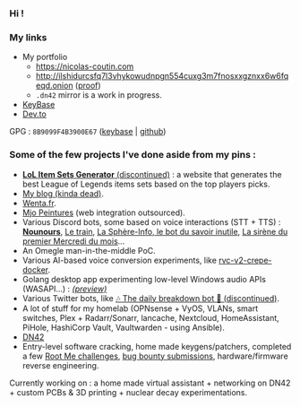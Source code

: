 ### Hi !

### My links

* My portfolio
  * https://nicolas-coutin.com
  * http://ilshidurcsfq7l3vhykowudnpgn554cuxg3m7fnosxxgznxx6w6fqeqd.onion ([proof](http://ilshidurcsfq7l3vhykowudnpgn554cuxg3m7fnosxxgznxx6w6fqeqd.onion/keybase.txt))
  * `.dn42` mirror is a work in progress.
* [KeyBase](https://keybase.io/ilshidur)
* [Dev.to](https://dev.to/ilshidur)

GPG : `8B9099F4B3900E67` ([keybase](https://keybase.io/ilshidur/pgp_keys.asc) | [github](https://github.com/Ilshidur.gpg))

### Some of the few projects I've done aside from my pins :

* [**LoL Item Sets Generator** (discontinued)](https://archive.nicolas-coutin.com/archive/1728312389.894324/singlefile.html) : a website that generates the best League of Legends items sets based on the top players picks.
* [My blog (kinda dead)](https://blog.nicolas-coutin.com).
* [Wenta.fr](https://wenta.fr).
* [Mjo Peintures](https://mjopeintures.com) (web integration outsourced).
* Various Discord bots, some based on voice interactions (STT + TTS) : [**Nounours**](https://archive.nicolas-coutin.com/archive/1728312227.616355/singlefile.html), [Le train](https://discord.com/api/oauth2/authorize?client_id=1058105158011203644&permissions=3145728&scope=bot), [La Sphère-Info, le bot du savoir inutile](https://discord.com/api/oauth2/authorize?client_id=1061348745167519774&permissions=3145728&scope=bot), [La sirène du premier Mercredi du mois](https://discord.com/api/oauth2/authorize?client_id=1086391821430685777&permissions=3145728&scope=bot)...
* An Omegle man-in-the-middle PoC.
* Various AI-based voice conversion experiments, like [rvc-v2-crepe-docker](https://github.com/Ilshidur/rvc-v2-crepe-docker).
* Golang desktop app experimenting low-level Windows audio APIs (WASAPI...) : [_(preview)_](https://github.com/Ilshidur/Ilshidur/blob/master/pinkaudio-preview.png)
* Various Twitter bots, like [🎶 The daily breakdown bot 🎸 (discontinued)](https://twitter.com/The_Daily_Break).
* A lot of stuff for my homelab (OPNsense + VyOS, VLANs, smart switches, Plex + Radarr/Sonarr, lancache, Nextcloud, HomeAssistant, PiHole, HashiCorp Vault, Vaultwarden - using Ansible).
* [DN42](https://dn42.nicolas-coutin.com)
* Entry-level software cracking, home made keygens/patchers, completed a few [Root Me challenges](https://www.root-me.org/Ilshidur), [bug bounty submissions](https://www.openbugbounty.org/researchers/Ilshidur/), hardware/firmware reverse engineering.

Currently working on : a home made virtual assistant + networking on DN42 + custom PCBs & 3D printing + nuclear decay experimentations.
